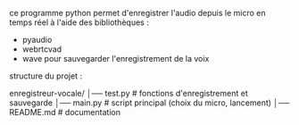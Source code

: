 

ce programme python permet d'enregistrer l'audio depuis le micro en temps réel à l'aide des bibliothèques :

- pyaudio
- webrtcvad
- wave pour sauvegarder l'enregistrement de la voix 

structure du projet : 

enregistreur-vocale/
│── test.py      # fonctions d'enregistrement et sauvegarde
│── main.py      # script principal (choix du micro, lancement)
│── README.md    # documentation

